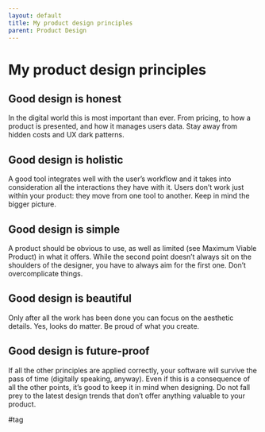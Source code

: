```yaml
---
layout: default
title: My product design principles
parent: Product Design
---
```


# My product design principles

## Good design is honest
In the digital world this is most important than ever. From pricing, to how a product is presented, and how it manages users data. Stay away from hidden costs and UX dark patterns.

## Good design is holistic
A good tool integrates well with the user’s workflow and it takes into consideration all the interactions they have with it. Users don’t work just within your product: they move from one tool to another. Keep in mind the bigger picture. 

## Good design is simple
A product should be obvious to use, as well as limited (see Maximum Viable Product) in what it offers. While the second point doesn’t always sit on the shoulders of the designer, you have to always aim for the first one. Don’t overcomplicate things.

## Good design is beautiful
Only after all the work has been done you can focus on the aesthetic details. Yes, looks do matter. Be proud of what you create.

## Good design is future-proof
If all the other principles are applied correctly, your software will survive the pass of time (digitally speaking, anyway). 
Even if this is a consequence of all the other points, it’s good to keep it in mind when designing. Do not fall prey to the latest design trends that don’t offer anything valuable to your product.

#tag
